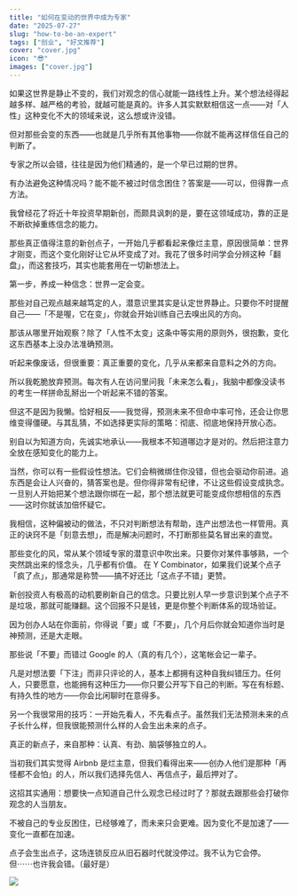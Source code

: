 ```yaml
---
title: "如何在变动的世界中成为专家"
date: "2025-07-27"
slug: "how-to-be-an-expert"
tags: ["创业", "好文推荐"]
cover: "cover.jpg"
icon: "😎"
images: ["cover.jpg"]
---
```

如果这世界是静止不变的，我们对观念的信心就能一路线性上升。某个想法经得起越多样、越严格的考验，就越可能是真的。许多人其实默默相信这一点——对「人性」这种变化不大的领域来说，这么想或许没错。



但对那些会变的东西——也就是几乎所有其他事物——你就不能再这样信任自己的判断了。



专家之所以会错，往往是因为他们精通的，是一个早已过期的世界。



有办法避免这种情况吗？能不能不被过时信念困住？答案是——可以，但得靠一点方法。



我曾经花了将近十年投资早期新创，而颇具讽刺的是，要在这领域成功，靠的正是不断砍掉重练信念的能力。



那些真正值得注意的新创点子，一开始几乎都看起来像烂主意，原因很简单：世界才刚变，而这个变化刚好让它从坏变成了对。我花了很多时间学会分辨这种「翻盘」，而这套技巧，其实也能套用在一切新想法上。



第一步，养成一种信念：世界一定会变。



那些对自己观点越来越笃定的人，潜意识里其实是认定世界静止。只要你不时提醒自己——「不是喔，它在变」，你就会开始训练自己去嗅出风的方向。



那该从哪里开始观察？除了「人性不太变」这条中等实用的原则外，很抱歉，变化这东西基本上没办法准确预测。



听起来像废话，但很重要：真正重要的变化，几乎从来都来自意料之外的方向。



所以我乾脆放弃预测。每次有人在访问里问我「未来怎么看」，我脑中都像没读书的考生一样拼命乱掰出一个听起来不错的答案。



但这不是因为我懒。恰好相反——我觉得，预测未来不但命中率可怜，还会让你思维变得僵硬。与其乱猜，不如选择更实际的策略：彻底、彻底地保持开放心态。



别自以为知道方向，先诚实地承认——我根本不知道哪边才是对的。然后把注意力全放在感知变化的能力上。



当然，你可以有一些假设性想法。它们会稍微绑住你没错，但也会驱动你前进。追东西是会让人兴奋的，猜答案也是。但你得非常有纪律，不让这些假设变成执念。
一旦别人开始把某个想法跟你绑在一起，那个想法就更可能变成你想相信的东西——这时你就该加倍怀疑它。



我相信，这种偏被动的做法，不只对判断想法有帮助，连产出想法也一样管用。真正的诀窍不是「刻意去想」，而是解决问题时，不打断那些莫名冒出来的直觉。



那些变化的风，常从某个领域专家的潜意识中吹出来。只要你对某件事够熟，一个突然跳出来的怪念头，几乎都有价值。
在 Y Combinator，如果我们说某个点子「疯了点」，那通常是称赞——搞不好还比「这点子不错」更赞。



新创投资人有极高的动机要刷新自己的信念。只要比别人早一步意识到某个点子不是垃圾，那就可能赚翻。这个回报不只是钱，更是你整个判断体系的现场验证。



因为创办人站在你面前，你得说「要」或「不要」，几个月后你就会知道你当时是神预测，还是大走眼。



那些说「不要」而错过 Google 的人（真的有几个），这笔帐会记一辈子。



凡是对想法要「下注」而非只评论的人，基本上都拥有这种自我纠错压力。任何人，只要愿意，也能拥有这种压力——你只要公开写下自己的判断。写在有标题、有持久性的地方——你会比闲聊时在意得多。



另一个我很常用的技巧：一开始先看人，不先看点子。虽然我们无法预测未来的点子长什么样，但我很能预测什么样的人会生出未来的点子。



真正的新点子，来自那种：认真、有劲、脑袋够独立的人。



当初我们其实觉得 Airbnb 是烂主意，但我们看得出来——创办人他们是那种「再怪都不会怕」的人，所以我们选择先信人、再信点子，最后押对了。



这招其实通用：想要快一点知道自己什么观念已经过时了？那就去跟那些会打破你观念的人当朋友。



不被自己的专业反困住，已经够难了，而未来只会更难。因为变化不是加速了——变化一直都在加速。



点子会生出点子，这场连锁反应从旧石器时代就没停过。我不认为它会停。
但⋯⋯也许我会错。（最好是）




![](https://prod-files-secure.s3.us-west-2.amazonaws.com/112d0858-5090-4d34-a606-b75eb8d65fd2/46476355-9cf3-4e99-9b7a-3531bc426380/1000202064.png?X-Amz-Algorithm=AWS4-HMAC-SHA256&X-Amz-Content-Sha256=UNSIGNED-PAYLOAD&X-Amz-Credential=ASIAZI2LB4665ZQVMCMT%2F20251011%2Fus-west-2%2Fs3%2Faws4_request&X-Amz-Date=20251011T172755Z&X-Amz-Expires=3600&X-Amz-Security-Token=IQoJb3JpZ2luX2VjEG0aCXVzLXdlc3QtMiJGMEQCIHa%2B2xULhvTU69t5k%2FwWTVwOJRzLNzO1p518LwKRwe1hAiA1K3SsyQdZiF7vtgjsLb5piOEXlFgXVgvohsjJHnWTkCr%2FAwgWEAAaDDYzNzQyMzE4MzgwNSIMFCuMOI69%2BrqWrdHoKtwDI7O8Cn06Z9MuhzFmgkjQq1z4uHT5KqOk1IS6HIGlGTsr5ze9r1SGEXb5svkFTJMU%2B%2BIvxCXW%2BzcL5jYWKkHOSeDPpw2p3%2B5NrDhQRuvpbhIObiMS8Dj7yqHr%2BFeZY4S7xejg0O4%2BTgiq30bX%2F8TDp55T9LVwMkQus7yB73JSt6MpEUsDrn7dKVd0iWxoRRKT035VJjlxEa1S%2Bf0KEf4jPkGRXEzqv5eyOUYQeVts7ebtp1ubLATuze%2BKJX4gYjDiiaOOxIWX%2BZWVSkAitg3FxiEf%2BznaOxzY6zbOIlFn27Er2X28IxJDnInscW8MIVTtW817VaLq2mJsa7U6QLklXTT8ZkGh%2BIgakEanQcDxRlvLiWOy9HB699g1zXCbGqBeB2b6JpelshRUnan8Jd3RCvRc4tdzQIAs%2FUR2mN7Qp4pqZQAVk%2FEJx8fLYrtuS1ot5PrgmoupJKIyHKg2EJZVf%2FxAmSGoc%2F%2FXqOU22b3S75M82WwPfrexeNm0c35sYjFjolnoOp1azTG4r0BM0hdA6NY9GB7BaxgUXhFlhfBN%2BlQjGir9yoBuBDGcD1odanG%2FCrspkwcRW3koloHukaphehHbRRNQrYVsSs5UvPVq3Ie%2FWRr7tQwHF6AuYU8wnKSpxwY6pgFEBPUClQ%2Ba4BBVpOAPrPblM5C4Iogy2VhLTVh8PZhnMX6ipVTQwO7%2BUKy5gEfBik2KtmsmG77YCz04J9plBmIHkCmfso54GYO1ybcq64WTZbdGlC5DilJArd750SEGyhBN662XqlIBGNvIaQsk74kD2AyVjWqWvQ5MaIl30aTvC17%2F1GyYlkEdp%2BegHFUVedEHHPiHa3eMmOFFQzl7Uye4PZhTA7WG&X-Amz-Signature=784c719b7f338837de32df5b6c88a372c7ce4daa302a0ab1c82e4bd57f81f94d&X-Amz-SignedHeaders=host&x-amz-checksum-mode=ENABLED&x-id=GetObject)

